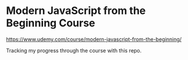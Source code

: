 # Modern JavaScript from the Beginning Course
https://www.udemy.com/course/modern-javascript-from-the-beginning/

Tracking my progress through the course with this repo.
